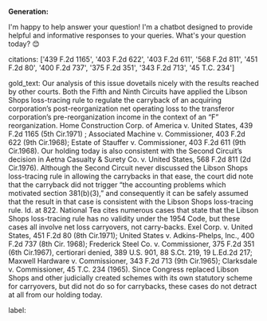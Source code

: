 **Generation:**

 I'm happy to help answer your question! I'm a chatbot designed to provide helpful and informative responses to your queries. What's your question today? 😊


citations: ['439 F.2d 1165', '403 F.2d 622', '403 F.2d 611', '568 F.2d 811', '451 F.2d 80', '400 F.2d 737', '375 F.2d 351', '343 F.2d 713', '45 T.C. 234']

gold_text: Our analysis of this issue dovetails nicely with the results reached by other courts. Both the Fifth and Ninth Circuits have applied the Libson Shops loss-tracing rule to regulate the carryback of an acquiring corporation’s post-reorganization net operating loss to the transferor corporation’s pre-reorganization income in the context of an “F” reorganization. Home Construction Corp. of America v. United States, 439 F.2d 1165 (5th Cir.1971) ; Associated Machine v. Commissioner, 403 F.2d 622 (9th Cir.1968); Estate of Stauffer v. Commissioner, 403 F.2d 611 (9th Cir.1968). Our holding today is also consistent with the Second Circuit’s decision in Aetna Casualty & Surety Co. v. United States, 568 F.2d 811 (2d Cir.1976). Although the Second Circuit never discussed the Libson Shops loss-tracing rule in allowing the carrybacks in that ease, the court did note that the carryback did not trigger “the accounting problems which motivated section 381(b)(3),” and consequently it can be safely assumed that the result in that case is consistent with the Libson Shops loss-tracing rule. Id. at 822. National Tea cites numerous cases that state that the Libson Shops loss-tracing rule has no validity under the 1954 Code, but these cases all involve net loss carryovers, not carry-backs. Exel Corp. v. United States, 451 F.2d 80 (8th Cir.1971); United States v. Adkins-Phelps, Inc., 400 F.2d 737 (8th Cir. 1968); Frederick Steel Co. v. Commissioner, 375 F.2d 351 (6th Cir.1967), certiorari denied, 389 U.S. 901, 88 S.Ct. 219, 19 L.Ed.2d 217; Maxwell Hardware v. Commissioner, 343 F.2d 713 (9th Cir.1965); Clarksdale v. Commissioner, 45 T.C. 234 (1965). Since Congress replaced Libson Shops and other judicially created schemes with its own statutory scheme for carryovers, but did not do so for carrybacks, these cases do not detract at all from our holding today.

label: 